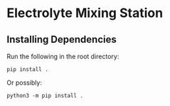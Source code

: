 # Electrolyte Mixing Station

## Installing Dependencies

Run the following in the root directory:

```
pip install .
```

Or possibly:

```
python3 -m pip install .
```
